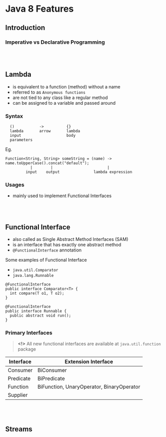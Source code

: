 Java 8 Features
====================

## Introduction
### Imperative vs Declarative Programming

<br><br>


## Lambda
  - is equivalent to a function (method) without a name
  - referred to as `Anonymous functions`
  - are not tied to any class like a regular method
  - can be assigned to a variable and passed around

### Syntax
```
  ()           ->          {}
  lambda       arrow       lambda
  input                    body
  parameters
```

Eg.
```
Function<String, String> someString = (name) -> name.toUpperCase().concat("default");
           |        |                        |
         input    output               lambda expression
```

### Usages
  - mainly used to implement Functional Interfaces

<br><br>


## Functional Interface
  * also called as Single Abstract Method Interfaces (SAM)
  * is an interface that has exactly one abstract method
  * `@FunctionalInterface` annotation

Some examples of Functional Interface
  * `java.util.Comparator`
  * `java.lang.Runnable`
```
@FunctionalInterface
public interface Comparator<T> {
  int compare(T o1, T o2);
}

@FunctionalInterface
public interface Runnable {
  public abstract void run();
}
```

### Primary Interfaces

> **<!>** All new functional interfaces are available at `java.util.function` package

| Interface      | Extension Interface
|----------------|---------------------
| Consumer       | BiConsumer
| Predicate      | BiPredicate
| Function       | BiFunction, UnaryOperator, BinaryOperator
| Supplier       |

<br><br>


## Streams


